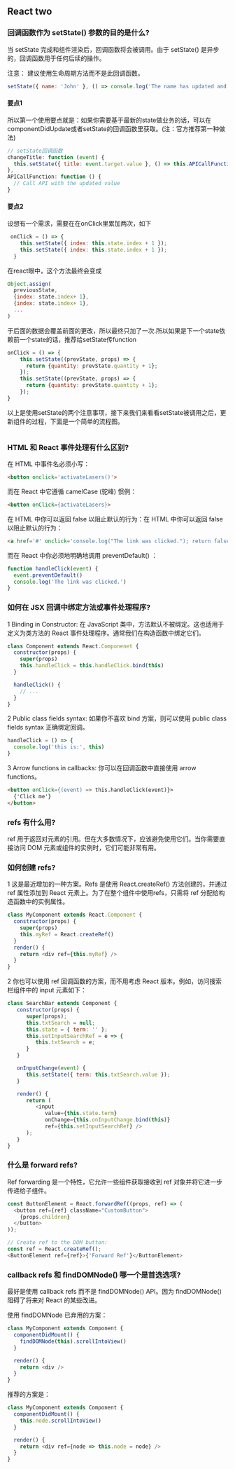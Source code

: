 ## React two

### 回调函数作为 setState() 参数的目的是什么?

当 setState 完成和组件渲染后，回调函数将会被调用。由于 setState() 是异步的，回调函数用于任何后续的操作。

注意： 建议使用生命周期方法而不是此回调函数。

```js
setState({ name: 'John' }, () => console.log('The name has updated and component re-rendered'))
```
#### 要点1

所以第一个使用要点就是：如果你需要基于最新的state做业务的话，可以在componentDidUpdate或者setState的回调函数里获取。(注：官方推荐第一种做法)

```js
// setState回调函数
changeTitle: function (event) {
  this.setState({ title: event.target.value }, () => this.APICallFunction());
},
APICallFunction: function () {
  // Call API with the updated value
}
```

#### 要点2

设想有一个需求，需要在在onClick里累加两次，如下

```js
 onClick = () => {
    this.setState({ index: this.state.index + 1 });
    this.setState({ index: this.state.index + 1 });
  }
```

在react眼中，这个方法最终会变成

```js
Object.assign(
  previousState,
  {index: state.index+ 1},
  {index: state.index+ 1},
  ...
)
```

于后面的数据会覆盖前面的更改，所以最终只加了一次.所以如果是下一个state依赖前一个state的话，推荐给setState传function

```js
onClick = () => {
    this.setState((prevState, props) => {
      return {quantity: prevState.quantity + 1};
    });
    this.setState((prevState, props) => {
      return {quantity: prevState.quantity + 1};
    });
}
```

以上是使用setState的两个注意事项，接下来我们来看看setState被调用之后，更新组件的过程，下面是一个简单的流程图。

<img :src="$withBase('/img/setState')" />


### HTML 和 React 事件处理有什么区别?

在 HTML 中事件名必须小写：

```html
<button onclick='activateLasers()'>
```
而在 React 中它遵循 camelCase (驼峰) 惯例：

```html
<button onClick={activateLasers}>
```
在 HTML 中你可以返回 false 以阻止默认的行为：在 HTML 中你可以返回 false 以阻止默认的行为：

```html
<a href='#' onclick='console.log("The link was clicked."); return false;' />
```

而在 React 中你必须地明确地调用 preventDefault() ：

```js
function handleClick(event) {
  event.preventDefault()
  console.log('The link was clicked.')
}
```

### 如何在 JSX 回调中绑定方法或事件处理程序?

1 Binding in Constructor: 在 JavaScript 类中，方法默认不被绑定。这也适用于定义为类方法的 React 事件处理程序。通常我们在构造函数中绑定它们。

```js
class Component extends React.Componenet {
  constructor(props) {
    super(props)
    this.handleClick = this.handleClick.bind(this)
  }

  handleClick() {
    // ...
  }
}
```

2 Public class fields syntax: 如果你不喜欢 bind 方案，则可以使用 public class fields syntax 正确绑定回调。

```js
handleClick = () => {
  console.log('this is:', this)
}
```

3 Arrow functions in callbacks: 你可以在回调函数中直接使用 arrow functions。

```html
<button onClick={(event) => this.handleClick(event)}>
  {'Click me'}
</button>
```

### refs 有什么用?

ref 用于返回对元素的引用。但在大多数情况下，应该避免使用它们。当你需要直接访问 DOM 元素或组件的实例时，它们可能非常有用。

### 如何创建 refs?

1 这是最近增加的一种方案。Refs 是使用 React.createRef() 方法创建的，并通过 ref 属性添加到 React 元素上。为了在整个组件中使用refs，只需将 ref 分配给构造函数中的实例属性。

```js
class MyComponent extends React.Component {
  constructor(props) {
    super(props)
    this.myRef = React.createRef()
  }
  render() {
    return <div ref={this.myRef} />
  }
}
```
2 你也可以使用 ref 回调函数的方案，而不用考虑 React 版本。例如，访问搜索栏组件中的 input 元素如下：

```js
class SearchBar extends Component {
   constructor(props) {
      super(props);
      this.txtSearch = null;
      this.state = { term: '' };
      this.setInputSearchRef = e => {
         this.txtSearch = e;
      }
   }

   onInputChange(event) {
      this.setState({ term: this.txtSearch.value });
   }

   render() {
      return (
         <input
            value={this.state.term}
            onChange={this.onInputChange.bind(this)}
            ref={this.setInputSearchRef} />
      );
   }
}
```

### 什么是 forward refs?

Ref forwarding 是一个特性，它允许一些组件获取接收到 ref 对象并将它进一步传递给子组件。

```js
const ButtonElement = React.forwardRef((props, ref) => (
  <button ref={ref} className="CustomButton">
    {props.children}
  </button>
));

// Create ref to the DOM button:
const ref = React.createRef();
<ButtonElement ref={ref}>{'Forward Ref'}</ButtonElement>
```

### callback refs 和 findDOMNode() 哪一个是首选选项?

最好是使用 callback refs 而不是 findDOMNode() API。因为 findDOMNode() 阻碍了将来对 React 的某些改进。

使用 findDOMNode 已弃用的方案：

```js
class MyComponent extends Component {
  componentDidMount() {
    findDOMNode(this).scrollIntoView()
  }

  render() {
    return <div />
  }
}

```
推荐的方案是：

```js
class MyComponent extends Component {
  componentDidMount() {
    this.node.scrollIntoView()
  }

  render() {
    return <div ref={node => this.node = node} />
  }
}
```